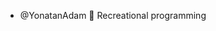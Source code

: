 - @YonatanAdam 🐋
  Recreational programming

<!---
YonatanAdam/YonatanAdam is a ✨ special ✨ repository because its `README.md` (this file) appears on your GitHub profile.
You can click the Preview link to take a look at your changes.
--->

